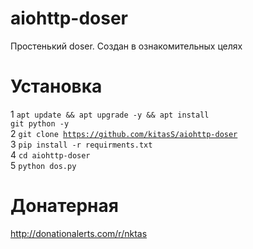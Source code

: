 # aiohttp-doser
Простенький doser. Создан в ознакомительных целях

# Установка
1 <code>apt update && apt upgrade -y && apt install git python -y</code>  
2 <code>git clone https://github.com/kitasS/aiohttp-doser</code>  
3 <code>pip install -r requirments.txt</code>  
4 <code>cd aiohttp-doser</code>  
5 <code>python dos.py</code>  

# Донатерная
http://donationalerts.com/r/nktas

